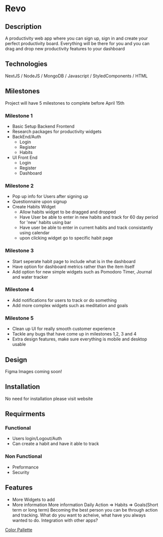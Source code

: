 # Revo

## Description
A productivity web app where you can sign up, sign in and create your perfect productivity board. Everything will be there for you and you can drag and drop new productivity features to your dashboard
## Technologies
NextJS / NodeJS / MongoDB / Javascript / StyledComponents / HTML 

## Milestones
Project will have 5 milestones to complete before April 15th

### Milestone 1 
* Basic Setup Backend Frontend
* Research packages for productivity widgets
* BackEnd/Auth
    * Login
    * Register
    * Habits
* UI Front End
    * Login
    * Register
    * Dashboard

### Milestone 2 
* Pop up info for Users after signing up
* Questionnaire upon signup
* Create Habits Widget
    * Allow habits widget to be dragged and dropped
    * Have User be able to enter in new habits and track for 60 day period for 'new' habits using bar
    * Have user be able to enter in current habits and track consistantly using calendar
    * upon clicking widget go to specific habit page
### Milestone 3
* Start seperate habit page to include what is in the dashboard
* Have option for dashboard metrics rather than the item itself
* Add option for new simple widgets such as Pomodoro Timer, Journal and water tracker
### Milestone 4 
* Add notifications for users to track or do something
* Add more complex widgets such as meditation and goals 
### Milestone 5 
* Clean up UI for really smooth customer experience
* Tackle any bugs that have come up in milestones 1,2, 3 and 4
* Extra design features, make sure everything is mobile and desktop usable

## Design
Figma Images coming soon!

## Installation
No need for installation please visit website

## Requirments

### Functional
* Users login/Logout/Auth
* Can create a habit and have it able to track

### Non Functional
* Preformance
* Security

## Features
* More Widgets to add
* More information
More information
Daily Action => Habits => Goals(Short term or long term) Becoming the best person you can be through action and tracking. What do you want to acheive, what have you always wanted to do. Integration with other apps?

[Color Pallette](https://coolors.co/333333-b8b8b8-ebebeb-1e9999-dd2c2c)
